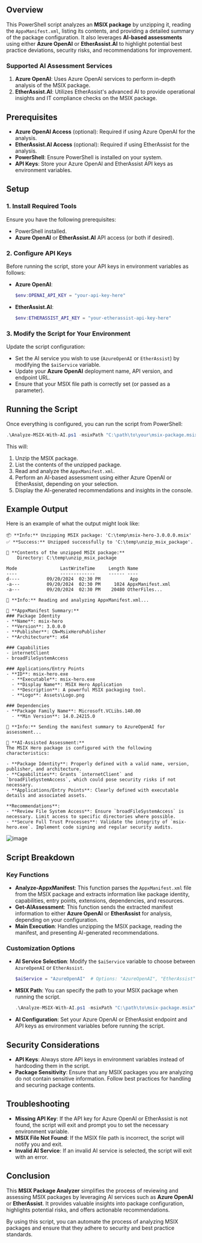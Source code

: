 ## Overview

This PowerShell script analyzes an **MSIX package** by unzipping it, reading the `AppxManifest.xml`, listing its contents, and providing a detailed summary of the package configuration. It also leverages **AI-based assessments** using either **Azure OpenAI** or **EtherAssist.AI** to highlight potential best practice deviations, security risks, and recommendations for improvement.

### Supported AI Assessment Services

1. **Azure OpenAI**: Uses Azure OpenAI services to perform in-depth analysis of the MSIX package.
2. **EtherAssist.AI**: Utilizes EtherAssist's advanced AI to provide operational insights and IT compliance checks on the MSIX package.

## Prerequisites

- **Azure OpenAI Access** (optional): Required if using Azure OpenAI for the analysis.
- **EtherAssist.AI Access** (optional): Required if using EtherAssist for the analysis.
- **PowerShell**: Ensure PowerShell is installed on your system.
- **API Keys**: Store your Azure OpenAI and EtherAssist API keys as environment variables.

## Setup

### 1. Install Required Tools

Ensure you have the following prerequisites:
- PowerShell installed.
- **Azure OpenAI** or **EtherAssist.AI** API access (or both if desired).

### 2. Configure API Keys

Before running the script, store your API keys in environment variables as follows:

- **Azure OpenAI**:
  ```powershell
  $env:OPENAI_API_KEY = "your-api-key-here"
  ```

- **EtherAssist.AI**:
  ```powershell
  $env:ETHERASSIST_API_KEY = "your-etherassist-api-key-here"
  ```

### 3. Modify the Script for Your Environment

Update the script configuration:
- Set the AI service you wish to use (`AzureOpenAI` or `EtherAssist`) by modifying the `$aiService` variable.
- Update your **Azure OpenAI** deployment name, API version, and endpoint URL.
- Ensure that your MSIX file path is correctly set (or passed as a parameter).

## Running the Script

Once everything is configured, you can run the script from PowerShell:

```powershell
.\Analyze-MSIX-With-AI.ps1 -msixPath "C:\path\to\your\msix-package.msix"
```

This will:
1. Unzip the MSIX package.
2. List the contents of the unzipped package.
3. Read and analyze the `AppxManifest.xml`.
4. Perform an AI-based assessment using either Azure OpenAI or EtherAssist, depending on your selection.
5. Display the AI-generated recommendations and insights in the console.

## Example Output

Here is an example of what the output might look like:

```plaintext
📦 **Info:** Unzipping MSIX package: 'C:\temp\msix-hero-3.0.0.0.msix'
✅ **Success:** Unzipped successfully to 'C:\temp\unzip_msix_package'.

📂 **Contents of the unzipped MSIX package:**
    Directory: C:\temp\unzip_msix_package

Mode                LastWriteTime     Length Name
----                -------------     ------ ----
d----          09/20/2024  02:30 PM           App
-a---          09/20/2024  02:30 PM     1024 AppxManifest.xml
-a---          09/20/2024  02:30 PM    20480 OtherFiles...

📄 **Info:** Reading and analyzing AppxManifest.xml...

📝 **AppxManifest Summary:**
### Package Identity
- **Name**: msix-hero
- **Version**: 3.0.0.0
- **Publisher**: CN=MsixHeroPublisher
- **Architecture**: x64

### Capabilities
- internetClient
- broadFileSystemAccess

### Applications/Entry Points
- **ID**: msix-hero.exe
  - **Executable**: msix-hero.exe
  - **Display Name**: MSIX Hero Application
  - **Description**: A powerful MSIX packaging tool.
  - **Logo**: Assets\Logo.png

### Dependencies
- **Package Family Name**: Microsoft.VCLibs.140.00
  - **Min Version**: 14.0.24215.0

🤖 **Info:** Sending the manifest summary to AzureOpenAI for assessment...

📝 **AI-Assisted Assessment:**
The MSIX Hero package is configured with the following characteristics:

- **Package Identity**: Properly defined with a valid name, version, publisher, and architecture.
- **Capabilities**: Grants `internetClient` and `broadFileSystemAccess`, which could pose security risks if not necessary.
- **Applications/Entry Points**: Clearly defined with executable details and associated assets.

**Recommendations**:
- **Review File System Access**: Ensure `broadFileSystemAccess` is necessary. Limit access to specific directories where possible.
- **Secure Full Trust Processes**: Validate the integrity of `msix-hero.exe`. Implement code signing and regular security audits.
```

![image](https://github.com/user-attachments/assets/b9a17b7a-05f4-4c64-b55a-b998771357d3)


## Script Breakdown

### Key Functions

- **Analyze-AppxManifest**: This function parses the `AppxManifest.xml` file from the MSIX package and extracts information like package identity, capabilities, entry points, extensions, dependencies, and resources.
- **Get-AIAssessment**: This function sends the extracted manifest information to either **Azure OpenAI** or **EtherAssist** for analysis, depending on your configuration.
- **Main Execution**: Handles unzipping the MSIX package, reading the manifest, and presenting AI-generated recommendations.

### Customization Options

- **AI Service Selection**: Modify the `$aiService` variable to choose between `AzureOpenAI` or `EtherAssist`.
  ```powershell
  $aiService = "AzureOpenAI"  # Options: "AzureOpenAI", "EtherAssist"
  ```

- **MSIX Path**: You can specify the path to your MSIX package when running the script.
  ```powershell
  .\Analyze-MSIX-With-AI.ps1 -msixPath "C:\path\to\msix-package.msix"
  ```

- **AI Configuration**: Set your Azure OpenAI or EtherAssist endpoint and API keys as environment variables before running the script.

## Security Considerations

- **API Keys**: Always store API keys in environment variables instead of hardcoding them in the script.
- **Package Sensitivity**: Ensure that any MSIX packages you are analyzing do not contain sensitive information. Follow best practices for handling and securing package contents.

## Troubleshooting

- **Missing API Key**: If the API key for Azure OpenAI or EtherAssist is not found, the script will exit and prompt you to set the necessary environment variable.
- **MSIX File Not Found**: If the MSIX file path is incorrect, the script will notify you and exit.
- **Invalid AI Service**: If an invalid AI service is selected, the script will exit with an error.

## Conclusion

This **MSIX Package Analyzer** simplifies the process of reviewing and assessing MSIX packages by leveraging AI services such as **Azure OpenAI** or **EtherAssist**. It provides valuable insights into package configuration, highlights potential risks, and offers actionable recommendations.

By using this script, you can automate the process of analyzing MSIX packages and ensure that they adhere to security and best practice standards.
